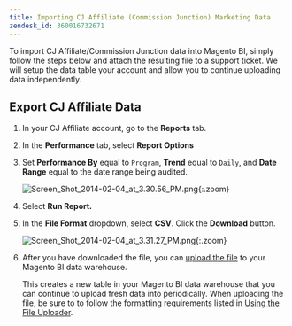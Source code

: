 ```yaml
---
title: Importing CJ Affiliate (Commission Junction) Marketing Data
zendesk_id: 360016732671
---
```


To import CJ Affiliate/Commission Junction data into Magento BI, simply follow the steps below and attach the resulting file to a support ticket. We will setup the data table your account and allow you to continue uploading data independently.

## Export CJ Affiliate Data

1. In your CJ Affiliate account, go to the **Reports** tab.

1. In the **Performance** tab, select **Report Options**

1. Set **Performance By** equal to `Program`, **Trend** equal to `Daily`, and **Date Range** equal to the date range being audited.

    ![Screen_Shot_2014-02-04_at_3.30.56_PM.png](../assets/Screen_Shot_2014-02-04_at_3.30.56_PM.png){:.zoom}

1. Select **Run Report.**

1. In the **File Format** dropdown, select **CSV**.  Click the **Download** button.

    ![Screen_Shot_2014-02-04_at_3.31.27_PM.png](../assets/Screen_Shot_2014-02-04_at_3.31.27_PM.png){:.zoom}

1. After  you have downloaded the file, you can [upload the file](../data-analyst/importing-data/connecting-data/using-file-uploader.md) to your Magento BI data warehouse.

   This creates a new table in your Magento BI data warehouse that you can continue to upload fresh data into periodically. When uploading the file, be sure to to follow the formatting requirements listed in [Using the File Uploader](../data-analyst/importing-data/connecting-data/using-file-uploader.md).
